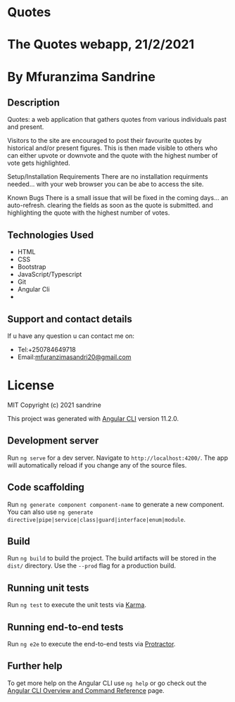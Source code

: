 # Quotes
# The Quotes webapp, 21/2/2021
# By Mfuranzima Sandrine

## Description

Quotes: a web application that gathers quotes from various individuals past and present.

Visitors to the site are encouraged to post their favourite quotes by historical and/or present figures. This is then made visible to others who can either upvote or downvote and the quote with the highest number of vote gets highlighted.

Setup/Installation Requirements There are no installation requirments needed... with your web browser you can be abe to access the site.

Known Bugs There is a small issue that will be fixed in the coming days... an auto-refresh. clearing the fields as soon as the quote is submitted. and highlighting the quote with the highest number of votes.

## Technologies Used
* HTML
* CSS
* Bootstrap
* JavaScript/Typescript
* Git
* Angular Cli
* 
## Support and contact details
If u have any question u can contact me on:

* Tel:+250784649718
* Email:mfuranzimasandri20@gmail.com

# License

MIT Copyright (c) 2021 sandrine

This project was generated with [Angular CLI](https://github.com/angular/angular-cli) version 11.2.0.

## Development server

Run `ng serve` for a dev server. Navigate to `http://localhost:4200/`. The app will automatically reload if you change any of the source files.

## Code scaffolding

Run `ng generate component component-name` to generate a new component. You can also use `ng generate directive|pipe|service|class|guard|interface|enum|module`.

## Build

Run `ng build` to build the project. The build artifacts will be stored in the `dist/` directory. Use the `--prod` flag for a production build.

## Running unit tests

Run `ng test` to execute the unit tests via [Karma](https://karma-runner.github.io).

## Running end-to-end tests

Run `ng e2e` to execute the end-to-end tests via [Protractor](http://www.protractortest.org/).

## Further help

To get more help on the Angular CLI use `ng help` or go check out the [Angular CLI Overview and Command Reference](https://angular.io/cli) page.

